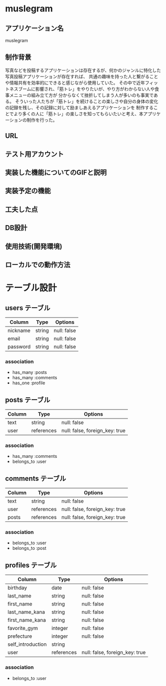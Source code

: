 # muslegram

## アプリケーション名
  muslegram

## 制作背景
  写真などを投稿するアプリケーションは存在するが、何かのジャンルに特化した写真投稿アプリケーションが存在すれば、
  共通の趣味を持った人と繋がることや情報共有を効率的にできると感じながら使用していた。
  その中で近年フィットネスブームに影響され、「筋トレ」をやりたいが、やり方がわからない人や食事メニューの組み立て方が
  分からなくて挫折してしまう人が多いのも事実である。
  そういった人たちが「筋トレ」を続けることの楽しさや自分の身体の変化の記録を残し、その記録に対して励ましあえるアプリケーションを
  制作することでより多くの人に「筋トレ」の楽しさを知ってもらいたいと考え、本アプリケーションの制作を行った。
## URL

## テスト用アカウント

## 実装した機能についてのGIFと説明

## 実装予定の機能

## 工夫した点

## DB設計

## 使用技術(開発環境)

## ローカルでの動作方法

# テーブル設計

## users テーブル
| Column          | Type   | Options     |
| --------------- | ------ | ----------- |
| nickname        | string | null: false |
| email           | string | null: false |
| password        | string | null: false |

### association
- has_many :posts
- has_many :comments
- has_one :profile

## posts テーブル
| Column  | Type        | Options                        |
| ------- | ----------- | ------------------------------ |
| text    | string      | null: false                    |
| user    | references  | null: false, foreign_key: true |

### association
- has_many :comments
- belongs_to :user

## comments テーブル
| Column  | Type        | Options                        |
| ------- | ----------- | ------------------------------ |
| text    | string      | null: false                    |
| user    | references  | null: false, foreign_key: true |
| posts   | references  | null: false, foreign_key: true |

### association
- belongs_to :user
- belongs_to :post

## profiles テーブル
| Column             | Type        | Options                        |
| ------------------ | ----------- | ------------------------------ |
| birthday           | date        | null: false                    |
| last_name          | string      | null: false                    |
| first_name         | string      | null: false                    |
| last_name_kana     | string      | null: false                    |
| first_name_kana    | string      | null: false                    |
| favorite_gym       | integer     | null: false                    |
| prefecture         | integer     | null: false                    |
| self_introduction  | string      |                                |
| user               | references  | null: false, foreign_key: true |

### association
- belongs_to :user